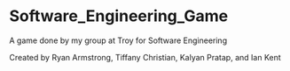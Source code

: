 Software_Engineering_Game
=========================

A game done by my group at Troy for Software Engineering

Created by Ryan Armstrong, Tiffany Christian, Kalyan Pratap, and Ian Kent
